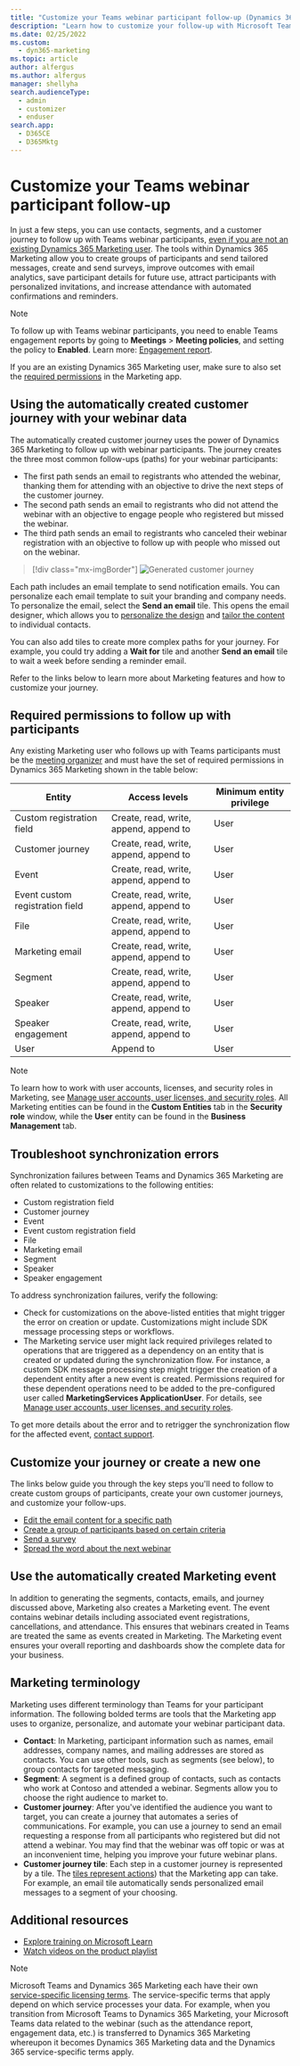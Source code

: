 ```yaml
---
title: "Customize your Teams webinar participant follow-up (Dynamics 365 Marketing) | Microsoft Docs"
description: "Learn how to customize your follow-up with Microsoft Teams webinar participants using Dynamics 365 Marketing."
ms.date: 02/25/2022
ms.custom: 
  - dyn365-marketing
ms.topic: article
author: alfergus
ms.author: alfergus
manager: shellyha
search.audienceType: 
  - admin
  - customizer
  - enduser
search.app: 
  - D365CE
  - D365Mktg
---
```


# Customize your Teams webinar participant follow-up

In just a few steps, you can use contacts, segments, and a customer journey to follow up with Teams webinar participants, [even if you are not an existing Dynamics 365 Marketing user](teams-journey.md). The tools within Dynamics 365 Marketing allow you to create groups of participants and send tailored messages, create and send surveys, improve outcomes with email analytics, save participant details for future use, attract participants with personalized invitations, and increase attendance with automated confirmations and reminders.

> [!NOTE]
> To follow up with Teams webinar participants, you need to enable Teams engagement reports by going to **Meetings** > **Meeting policies**, and setting the policy to **Enabled**. Learn more: [Engagement report](/microsoftteams/meeting-policies-in-teams-general#engagement-report).
>
> If you are an existing Dynamics 365 Marketing user, make sure to also set the [required permissions](teams-webinar-follow-up.md#required-permissions-to-follow-up-with-participants) in the Marketing app.

## Using the automatically created customer journey with your webinar data

The automatically created customer journey uses the power of Dynamics 365 Marketing to follow up with webinar participants. The journey creates the three most common follow-ups (paths) for your webinar participants:

- The first path sends an email to registrants who attended the webinar, thanking them for attending with an objective to drive the next steps of the customer journey.
- The second path sends an email to registrants who did not attend the webinar with an objective to engage people who registered but missed the webinar.
- The third path sends an email to registrants who canceled their webinar registration with an objective to follow up with people who missed out on the webinar.

> [!div class="mx-imgBorder"]
> ![Generated customer journey](https://user-images.githubusercontent.com/59628227/155799555-aa5d2c1d-1196-4491-9a83-6f50791c7c04.png "Generated customer journey")

Each path includes an email template to send notification emails. You can personalize each email template to suit your branding and company needs. To personalize the email, select the **Send an email** tile. This opens the email designer, which allows you to [personalize the design](email-design.md#design-your-content) and [tailor the content](dynamic-email-content.md) to individual contacts.

You can also add tiles to create more complex paths for your journey. For example, you could try adding a **Wait for** tile and another **Send an email** tile to wait a week before sending a reminder email.

Refer to the links below to learn more about Marketing features and how to customize your journey.

## Required permissions to follow up with participants

Any existing Marketing user who follows up with Teams participants must be the [meeting organizer](https://support.microsoft.com/office/roles-in-a-teams-meeting-c16fa7d0-1666-4dde-8686-0a0bfe16e019) and must have the set of required permissions in Dynamics 365 Marketing shown in the table below:

| Entity                          | Access levels                          | Minimum entity privilege |
|---------------------------------|----------------------------------------|--------------------------|
| Custom registration field       | Create, read, write, append, append to | User                     |
| Customer journey                | Create, read, write, append, append to | User                     |
| Event                           | Create, read, write, append, append to | User                     |
| Event custom registration field | Create, read, write, append, append to | User                     |
| File                            | Create, read, write, append, append to | User                     |
| Marketing email                 | Create, read, write, append, append to | User                     |
| Segment                         | Create, read, write, append, append to | User                     |
| Speaker                         | Create, read, write, append, append to | User                     |
| Speaker engagement              | Create, read, write, append, append to | User                     |
| User                            | Append to                              | User                     |

> [!NOTE]
> To learn how to work with user accounts, licenses, and security roles in Marketing, see [Manage user accounts, user licenses, and security roles](admin-users-licenses-roles.md). All Marketing entities can be found in the **Custom Entities** tab in the **Security role** window, while the **User** entity can be found in the **Business Management** tab.

## Troubleshoot synchronization errors

Synchronization failures between Teams and Dynamics 365 Marketing are often related to customizations to the following entities:

- Custom registration field
- Customer journey
- Event
- Event custom registration field
- File
- Marketing email
- Segment
- Speaker
- Speaker engagement
 
To address synchronization failures, verify the following:

-	Check for customizations on the above-listed entities that might trigger the error on creation or update. Customizations might include SDK message processing steps or workflows.
-	The Marketing service user might lack required privileges related to operations that are triggered as a dependency on an entity that is created or updated during the synchronization flow. For instance, a custom SDK message processing step might trigger the creation of a dependent entity after a new event is created. Permissions required for these dependent operations need to be added to the pre-configured user called **MarketingServices ApplicationUser**. For details, see [Manage user accounts, user licenses, and security roles](admin-users-licenses-roles.md#dont-modify-or-remove-marketing-service-users).

To get more details about the error and to retrigger the synchronization flow for the affected event, [contact support](troubleshoot-faq.md#how-can-i-create-a-support-ticket-from-the-power-platform-admin-center).

## Customize your journey or create a new one

The links below guide you through the key steps you'll need to follow to create custom groups of participants, create your own customer journeys, and customize your follow-ups.

- [Edit the email content for a specific path](create-marketing-email.md)
- [Create a group of participants based on certain criteria](create-segment.md)
- [Send a survey](customer-voice.md)
- [Spread the word about the next webinar](create-simple-customer-journey.md)

## Use the automatically created Marketing event

In addition to generating the segments, contacts, emails, and journey discussed above, Marketing also creates a Marketing event. The event contains webinar details including associated event registrations, cancellations, and attendance. This ensures that webinars created in Teams are treated the same as events created in Marketing. The Marketing event ensures your overall reporting and dashboards show the complete data for your business.

## Marketing terminology

Marketing uses different terminology than Teams for your participant information. The following bolded terms are tools that the Marketing app uses to organize, personalize, and automate your webinar participant data.

- **Contact**: In Marketing, participant information such as names, email addresses, company names, and mailing addresses are stored as contacts. You can use other tools, such as segments (see below), to group contacts for targeted messaging.
- **Segment**: A segment is a defined group of contacts, such as contacts who work at Contoso and attended a webinar. Segments allow you to choose the right audience to market to.
- **Customer journey**: After you've identified the audience you want to target, you can create a journey that automates a series of communications. For example, you can use a journey to send an email requesting a response from all participants who registered but did not attend a webinar. You may find that the webinar was off topic or was at an inconvenient time, helping you improve your future webinar plans.
- **Customer journey tile**: Each step in a customer journey is represented by a tile. The [tiles represent actions](customer-journey-tiles-reference.md)) that the Marketing app can take. For example, an email tile automatically sends personalized email messages to a segment of your choosing.

## Additional resources

- [Explore training on Microsoft Learn](/learn/browse/?products=dynamics-marketing)
- [Watch videos on the product playlist](https://www.youtube.com/playlist?list=PLcakwueIHoT_cV1n1es1YJt_T2A5u-XpR)

> [!NOTE]
> Microsoft Teams and Dynamics 365 Marketing each have their own [service-specific licensing terms](https://www.microsoft.com/licensing/terms/productoffering). The service-specific terms that apply depend on which service processes your data. For example, when you transition from Microsoft Teams to Dynamics 365 Marketing, your Microsoft Teams data related to the webinar (such as the attendance report, engagement data, etc.) is transferred to Dynamics 365 Marketing whereupon it becomes Dynamics 365 Marketing data and the Dynamics 365 service-specific terms apply.
